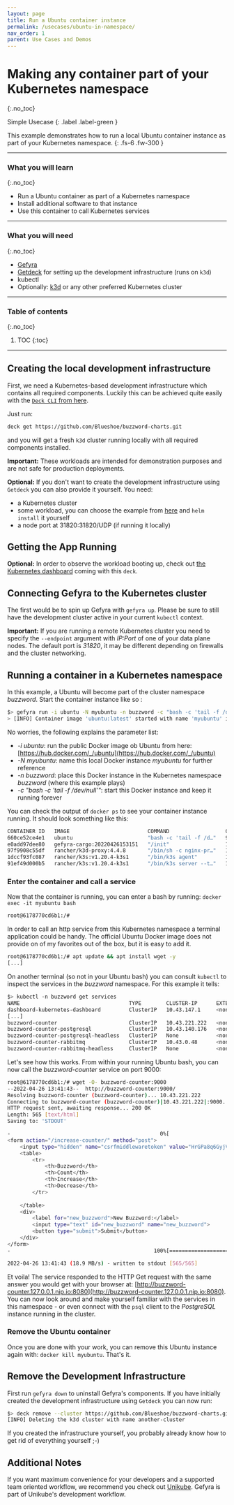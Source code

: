 ```yaml
---
layout: page
title: Run a Ubuntu container instance
permalink: /usecases/ubuntu-in-namespace/
nav_order: 1
parent: Use Cases and Demos
---
```

# Making any container part of your Kubernetes namespace  
{:.no_toc}

Simple Usecase
{: .label .label-green }

This example demonstrates how to run a local Ubuntu container instance as part of your Kubernetes namespace. 
{: .fs-6 .fw-300 }

<hr />

### What you will learn
{:.no_toc}
* Run a Ubuntu container as part of a Kubernetes namespace
* Install additional software to that instance
* Use this container to call Kubernetes services

<hr />

### What you will need
{:.no_toc}
* [Gefyra](/installation)
* [Getdeck](https://github.com/Schille/getdeck) for setting up the development infrastructure (runs on `k3d`)
* kubectl
* Optionally: [k3d](https://k3d.io) or any other preferred Kubernetes cluster

<hr />

### Table of contents
{:.no_toc}
1. TOC
{:toc}


<hr />

## Creating the local development infrastructure
First, we need a Kubernetes-based development infrastructure which contains all required components. Luckily this can
be achieved quite easily with the [`Deck CLI` from here](https://github.com/Getdeck/getdeck).

Just run: 
```bash
deck get https://github.com/Blueshoe/buzzword-charts.git
``` 
and you will get a fresh `k3d` cluster running locally with all required components installed. 

**Important:** These workloads are intended for demonstration purposes and are not safe for production deployments.

**Optional:** If you don't want to create the development infrastructure using `Getdeck` you can also provide it
yourself. You need:
* a Kubernetes cluster
* some workload, you can choose the example 
from [here](https://github.com/Blueshoe/buzzword-charts/tree/main/buzzword-counter) and `helm install` it yourself
* a node port at 31820:31820/UDP (if running it locally)

## Getting the App Running
**Optional:** In order to observe the workload booting up, check out 
[the Kubernetes dashboard](http://dashboard.127.0.0.1.nip.io:8080/#/workloads?namespace=buzzword) coming with this `deck`.

## Connecting Gefyra to the Kubernetes cluster
The first would be to spin up Gefyra with `gefyra up`. Please be sure to still have the development cluster 
active in your current `kubectl` context. 

**Important:** If you are running a remote Kubernetes cluster you need to specify the `--endpoint` argument with _IP:Port_
of one of your data plane nodes. The default port is _31820_, it may be different depending on firewalls and the cluster
networking.

## Running a container in a Kubernetes namespace
In this example, a Ubuntu will become part of the cluster namespace _buzzword_.
Start the container instance like so :
```bash
$> gefyra run -i ubuntu -N myubuntu -n buzzword -c "bash -c 'tail -f /dev/null'"
> [INFO] Container image 'ubuntu:latest' started with name 'myubuntu' in Kubernetes namespace 'buzzword'
```
No worries, the following explains the parameter list:
* _-i ubuntu_: run the public Docker image ob Ubuntu from here: [https://hub.docker.com/_/ubuntu](https://hub.docker.com/_/ubuntu) 
* _-N myubuntu_: name this local Docker instance _myubuntu_ for further reference
* _-n buzzword_: place this Docker instance in the Kubernetes namespace _buzzword_ (where this example plays)
* _-c "bash -c 'tail -f /dev/null'"_: start this Docker instance and keep it running forever

You can check the output of `docker ps` to see your container instance running. It should look something like this:

```bash
CONTAINER ID   IMAGE                         COMMAND                  CREATED          STATUS          PORTS                                                            NAMES
660ce52ce4e1   ubuntu                        "bash -c 'tail -f /d…"   9 seconds ago    Up 8 seconds                                                                     myubunut
e0add97dee80   gefyra-cargo:20220426153151   "/init"                  14 seconds ago   Up 13 seconds                                                                    gefyra-cargo
97f9908c55df   rancher/k3d-proxy:4.4.8       "/bin/sh -c nginx-pr…"   12 minutes ago   Up 12 minutes   0.0.0.0:8080->80/tcp, :::8080->80/tcp, 0.0.0.0:34089->6443/tcp   k3d-another-cluster-serverlb
1dccf93fc087   rancher/k3s:v1.20.4-k3s1      "/bin/k3s agent"         12 minutes ago   Up 12 minutes   0.0.0.0:31820->31820/udp, :::31820->31820/udp                    k3d-another-cluster-agent-0
91ef49d000b5   rancher/k3s:v1.20.4-k3s1      "/bin/k3s server --t…"   12 minutes ago   Up 12 minutes                                                                    k3d-another-cluster-server-0
```

### Enter the container and call a service
Now that the container is running, you can enter a bash by running: `docker exec -it myubuntu bash`
```bash
root@6178770cd6b1:/#
```
In order to call an http service from this Kubernetes namespace a terminal application could be handy. The official
Ubuntu Docker image does not provide on of my favorites out of the box, but it is easy to add it.

```bash
root@6178770cd6b1:/# apt update && apt install wget -y
[...]
```

On another terminal (so not in your Ubuntu bash) you can consult `kubectl` to inspect the services in the _buzzword_ namespace. For this example it
tells:

```bash
$> kubectl -n buzzword get services
NAME                                   TYPE        CLUSTER-IP      EXTERNAL-IP   PORT(S)                                 AGE
dashboard-kubernetes-dashboard         ClusterIP   10.43.147.1     <none>        8080/TCP                                18m
[...]
buzzword-counter                       ClusterIP   10.43.221.222   <none>        9000/TCP                                18m
buzzword-counter-postgresql            ClusterIP   10.43.140.176   <none>        5432/TCP                                18m
buzzword-counter-postgresql-headless   ClusterIP   None            <none>        5432/TCP                                18m
buzzword-counter-rabbitmq              ClusterIP   10.43.0.48      <none>        4369/TCP,5672/TCP,25672/TCP,15672/TCP   18m
buzzword-counter-rabbitmq-headless     ClusterIP   None            <none>        4369/TCP,5672/TCP,25672/TCP,15672/TCP   18m
```

Let's see how this works. From within your running Ubuntu bash, you can now call the _buzzword-counter_ service on port
9000:

```bash
root@6178770cd6b1:/# wget -O- buzzword-counter:9000
--2022-04-26 13:41:43--  http://buzzword-counter:9000/
Resolving buzzword-counter (buzzword-counter)... 10.43.221.222
Connecting to buzzword-counter (buzzword-counter)|10.43.221.222|:9000... connected.
HTTP request sent, awaiting response... 200 OK
Length: 565 [text/html]
Saving to: 'STDOUT'

-                                                0%[                                                                                                   ]       0  --.-KB/s               <h1>Buzzwords</h1>
<form action="/increase-counter/" method="post">
    <input type="hidden" name="csrfmiddlewaretoken" value="HrGPa8q6GyjVi5ZeHsf4noTFZoOpxA78OmpOEe8cWut8uyeuVxyZ8wPLN0e3QISM">
    <table>
        <tr>
            <th>Buzzword</th>
            <th>Count</th>
            <th>Increase</th>
            <th>Decrease</th>
        </tr>
    
    </table>
    <div>
        <label for="new_buzzword">New Buzzword:</label>
        <input type="text" id="new_buzzword" name="new_buzzword">
        <button type="submit">Submit</button>
    </div>
</form>
-                                              100%[==================================================================================================>]     565  --.-KB/s    in 0s      

2022-04-26 13:41:43 (18.9 MB/s) - written to stdout [565/565]
```

Et voila! The service responded to the HTTP Get request with the same answer you would get with your browser at:
[http://buzzword-counter.127.0.0.1.nip.io:8080](http://buzzword-counter.127.0.0.1.nip.io:8080).
You can now look around and make yourself familiar with the services
in this namespace - or even connect with the `psql` client to the _PostgreSQL_ instance running in the cluster.

### Remove the Ubuntu container
Once you are done with your work, you can remove this Ubuntu instance again with:
`docker kill myubuntu`. That's it.


## Remove the Development Infrastructure
First run `gefyra down` to uninstall Gefyra's components. If you have initially created the development infrastructure using `Getdeck` you can now run:
```bash
$> deck remove --cluster https://github.com/Blueshoe/buzzword-charts.git
[INFO] Deleting the k3d cluster with name another-cluster
```

If you created the infrastructure yourself, you probably already know how to get rid of everything yourself ;-)

## Additional Notes
If you want maximum convenience for your developers and a supported team oriented workflow, we recommend you 
check out [Unikube](https://unikube.io).
Gefyra is part of Unikube's development workflow.


